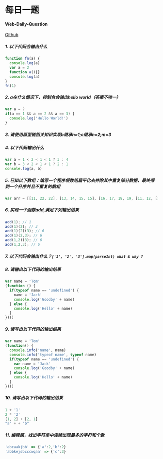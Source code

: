 # 每日一题

#### Web-Daily-Question

[Github](https://github.com/qappleh/Web-Daily-Question/issues)

##### 1. 以下代码会输出什么

```js
function fn(a) {
  console.log(a)
  var a = 2
  function a(){}
  console.log(a)
}
fn(1)
```

<!-- 答案：ƒ a(){} 2

> 解析：代码预解析阶段，会发生变量和函数声明提前，而且函数和变量同名时，函数优先级高于变量优先级 -->

##### 2. a在什么情况下，控制台会输出hello world（答案不唯一）

```js
var a = ?
if(a == 1 && a == 2 && a == 3) {
  console.log('Hello World!')
}
```

<!-- > 解析：`==`比较的时候类型不一样会转换类型，Object类型会调用`toString`, Array会调用join，Number调用valueOf

```js
// 方法一（Object）:
var a = {
  i: 1,
  toString: function() {
    return a.i++
  }
}

// 方法二（Array）：
var a = [0]
a.join = function() {
  return a[0] += 1
}
if(a == 1 && a == 2 && a == 3) {
  console.log('Hello World!')
}
``` -->

##### 3. 请使用原型链相关知识实现b继承n=1;c继承n=2;m=3

<!-- ```js
function Obj() {}
Obj.prototype.n = 1
var b = new Obj()
Obj.prototype = {
  n: 2,
  m: 3,
}
var c = new Obj()
console.log(b.n, c.n, c.m)
``` -->

##### 4. 以下代码输出什么

```js
var a = 1 < 2 < 1 < 1 ? 3 : 4
var b = 3 < 2 < 1 < 1 ? 2 : 1
console.log(a, b)
```

<!-- > 解析：比较运算符优先级高于三目运算符，且从左往右执行  ture和数字比较，true会变为1，false会变为0 -->

##### 5. 已知以下数组：编写一个程序将数组扁平化去并除其中重复部分数据，最终得到一个升序并且不重复的数组

```js
var arr = [[11, 22, 22], [13, 14, 15, 15], [16, 17, 18, 19, [11, 12, [12, 13, [14]]]], 12];
```

<!-- ```js
// 答案 1
var flag = -1
arr.join(',').split(',').sort().filter((elem) => {
  if(elem != flag) {
    flag = elem;
    return true
  } else return false
}).map((ele) => parseInt(ele))

// 答案 2
Array.from(new Set(arr.flat(Infinity))).sort()
``` -->

##### 6. 实现一个函数add,满足下列输出结果

```js
add(1); // 1
add(1)(2); // 3
add(1)(2)(3); // 6
add(1)(2,3); // 6
add(1,2)(3); // 6
add(1,2,3); // 6  
```

<!-- ```js
// 解析：
function add() {
  var args = [...arguments]
  var fn = function() {
    args.push(...arguments)
    return fn
  }
  fn.toString = function() {
    return args.reduce((a,b) => a + b)
  }
  return fn
}
``` -->

##### 7. 以下代码会输出什么？`['1', '2', '3'].map(parseInt) what & why ?`

<!-- ```js
['1', '2', '3'].map(parseInt)
map((item, index, map) => {})
parseInt(value, radix)
// 三次执行为 parseInt(1,0)  parseInt(2,1)  parseInt(3,2)
// 1 NaN NaN
``` -->

##### 8. 请输出以下代码的输出结果

```js
var name = 'Tom'
(function () {
  if(typeof name == 'undefined') {
    name = 'Jack'
    console.log('Goodby' + name)
  } else {
    console.log('Hello' + name)
  }
})()
```

<!-- Hello Tom -->

##### 9. 请写出以下代码的输出结果

```js
var name = 'Tom'
(function() {
  console.info('name', name)
  console.info('typeof name', typeof name)
  if(typeof name == 'undefined') {
    var name = 'Jack'
    console.log('Goodby' + name)
  } else {
    console.log('Hello' + name)
  }
})()
```

<!-- ```js
// name undefined
// typeof name undefined
// Goodbye Jack
``` -->

##### 10. 请写出以下代码的输出结果

```js
1 + '1'
2 * '2'
[1, 2] + [2, 1]
"a" + + "b"
```

<!-- 1. "11": 字符串拼接
2. 4
3. "1, 22, 1": 先调用valueOf(), 再toString()
4, "aNaN": -->

##### 11. 编程题，找出字符串中连续出现最多的字符和个数

```js
'abcaakjbb' => {'a':2,'b':2}
'abbkejsbcccwqaa' => {'c':3}  
```

```js

```
